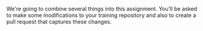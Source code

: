 We're going to combine several things into this assignment. You'll be asked to make some modifications to your training repository and also to create a pull request that captures these changes. 

